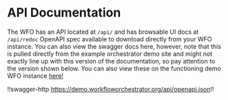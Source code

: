 # API Documentation

The WFO has an API located at `/api/` and has browsable UI docs at `/api/redoc` OpenAPI spec available to download directly from your WFO instance. You can also view the swagger docs here, however, note that this is pulled directly from the example orchestrator demo site and might not exactly line up with this version of the documentation, so pay attention to the version shown below. You can also view these on the functioning demo WFO instance [here!](https://demo.workfloworchestrator.org/api/redoc)


!!swagger-http https://demo.workfloworchestrator.org/api/openapi.json!!
